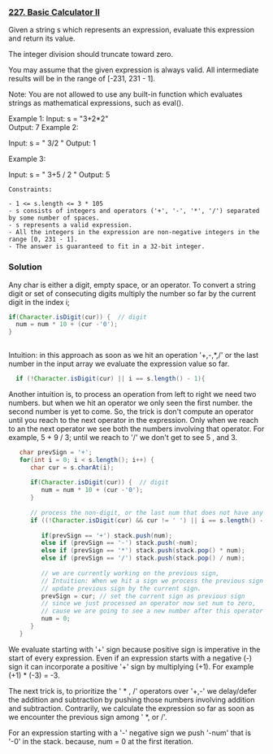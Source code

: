 ### [227. Basic Calculator II](https://leetcode.com/problems/basic-calculator-ii/description/)
   Given a string s which represents an expression, evaluate this expression and return its value. 

   The integer division should truncate toward zero.

   You may assume that the given expression is always valid. All intermediate results will be in the range of [-231, 231 - 1].

   Note: You are not allowed to use any built-in function which evaluates strings as mathematical expressions, such as eval().

   Example 1:
   Input: s = "3+2*2"  
   Output: 7
   Example 2:
    
   Input: s = " 3/2 "
   Output: 1
   
   Example 3:
    
   Input: s = " 3+5 / 2 "
   Output: 5
   
    Constraints:

    - 1 <= s.length <= 3 * 105
    - s consists of integers and operators ('+', '-', '*', '/') separated by some number of spaces.
    - s represents a valid expression.
    - All the integers in the expression are non-negative integers in the range [0, 231 - 1].
    - The answer is guaranteed to fit in a 32-bit integer.

### Solution
   Any char is either a digit, empty space, or an operator. To convert a string digit or set of consecuting digits multiply the number so far by the current digit in the index i;
   
```java
if(Character.isDigit(cur)) {  // digit
  num = num * 10 + (cur -'0');
} 
        	
```
   Intuition: in this approach as soon as we hit an operation '+,-,*,/' or the last number in the input array we evaluate the expression value so far. 
   
   ```java 
     if (!Character.isDigit(cur) || i == s.length() - 1){
   ```  
   
   Another intuition is, to process an operation from left to right we need two numbers. but when we hit an operator we only seen the first number. the second number is yet to come. So, the trick is don't compute an operator until you reach to the next operator in the expression. Only when we reach to an the next operator  we see both the numbers involving that operator. For example, 5 + 9 / 3; until we reach to '/' we don't get to see 5 , and 3.

```java
   char prevSign = '+'; 
   for(int i = 0; i < s.length(); i++) {
      char cur = s.charAt(i);
      
      if(Character.isDigit(cur)) {  // digit
         num = num * 10 + (cur -'0');
      } 
      
      // process the non-digit, or the last num that does not have any sign after it.
      if ((!Character.isDigit(cur) && cur != ' ') || i == s.length() - 1){ 
      
         if(prevSign == '+') stack.push(num);
         else if (prevSign == '-') stack.push(-num);
         else if (prevSign == '*') stack.push(stack.pop() * num);
         else if (prevSign == '/') stack.push(stack.pop() / num);
      
         // we are currently working on the previous sign,
         // Intuition: When we hit a sign we process the previous sign and 
         // update previous sign by the current sign.
         prevSign = cur; // set the current sign as previous sign
         // since we just processed an operator now set num to zero, 
         // cause we are going to see a new number after this operator
         num = 0; 
      }
   }
```
  We evaluate starting with '+' sign because positive sign is imperative in the start of every expression. Even if an expression starts with a negative (-) sign it can incorporate a positive '+' sign by multiplying (+1). For example (+1) * (-3) = -3.

  The next trick is, to prioritize the ' * , /' operators over '+,-' we delay/defer the addition and subtraction by pushing those numbers involving addition and subtraction. Contrarily, we calculate the expression so far as soon as we encounter the previous sign among ' *, or /'.

  For an expression starting with a '-' negative sign we push '-num' that is '-0' in the stack. because, num = 0 at the first iteration.
